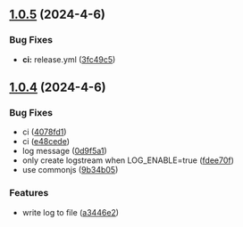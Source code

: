 ## [1.0.5](https://github.com/NyaStudio/nekologger/compare/v1.0.4...v1.0.5) (2024-4-6)


### Bug Fixes

* **ci:** release.yml ([3fc49c5](https://github.com/NyaStudio/nekologger/commit/3fc49c503ae28876aefa7b2c06d3b53fe1235930))



## [1.0.4](https://github.com/NyaStudio/nekologger/compare/0d9f5a11ea21d3fe7df5c349608424dca49b64a2...v1.0.4) (2024-4-6)


### Bug Fixes

* ci ([4078fd1](https://github.com/NyaStudio/nekologger/commit/4078fd1466aaf22482e076f25bab74ae24c29b33))
* ci ([e48cede](https://github.com/NyaStudio/nekologger/commit/e48cede4615f8f2c824962777295e526078f152f))
* log message ([0d9f5a1](https://github.com/NyaStudio/nekologger/commit/0d9f5a11ea21d3fe7df5c349608424dca49b64a2))
* only create logstream when LOG_ENABLE=true ([fdee70f](https://github.com/NyaStudio/nekologger/commit/fdee70f4b71bbbb55743f43567a1b511bcc08ebf))
* use commonjs ([9b34b05](https://github.com/NyaStudio/nekologger/commit/9b34b0588b0f3f9cc951593223604831bc9cd03b))


### Features

* write log to file ([a3446e2](https://github.com/NyaStudio/nekologger/commit/a3446e20549da0586cae9773777e12d1fa04fab3))



